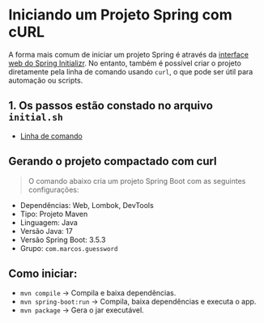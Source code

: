 # Iniciando um Projeto Spring com cURL

A forma mais comum de iniciar um projeto Spring é através da [interface web do Spring Initializr](https://start.spring.io/).
No entanto, também é possível criar o projeto diretamente pela linha de comando usando `curl`, o que pode ser útil para automação ou scripts.

## 1. Os passos estão constado no arquivo `initial.sh`

- [Linha de comando](../settings/initial.sh)



## Gerando o projeto compactado com curl

>O comando abaixo cria um projeto Spring Boot com as seguintes configurações:

- Dependências: Web, Lombok, DevTools
- Tipo: Projeto Maven
- Linguagem: Java
- Versão Java: 17
- Versão Spring Boot: 3.5.3
- Grupo: `com.marcos.guessword`


## Como iniciar:

- `mvn compile` → Compila e baixa dependências.
- `mvn spring-boot:run` → Compila, baixa dependências e executa o app.
- `mvn package` → Gera o jar executável.